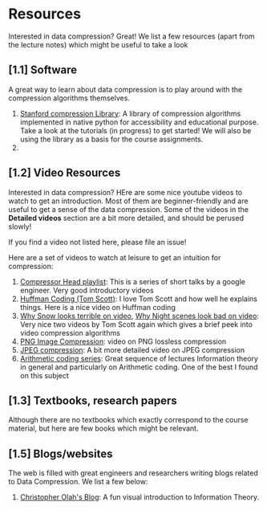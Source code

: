 # Resources
Interested in data compression? Great! We list a few resources (apart from the lecture notes) which might be useful to take a look

## [1.1] Software
A great way to learn about data compression is to play around with the compression algorithms themselves. 
1. [Stanford compression Library](https://github.com/kedartatwawadi/stanford_compression_library): A library of compression algorithms implemented in native python for accessibility and educational purpose. Take a look at the tutorials (in progress)  to get started! We will also be using the library as a basis for the course assignments.
2. 


## [1.2] Video Resources
Interested in data compression? HEre are some nice youtube videos to watch to get an introduction. Most of them are beginner-friendly and are useful to get a sense of the data compression. Some of the videos in the **Detailed videos** section are a bit more detailed, and should be perused slowly! 

If you find a video not listed here, please file an issue!

Here are a set of videos to watch at leisure to get an intuition for compression:
1. [Compressor Head playlist](https://www.youtube.com/watch?v=Eb7rzMxHyOk&list=PLOU2XLYxmsIJGErt5rrCqaSGTMyyqNt2H&ab_channel=GoogleDevelopers): This is a series of short talks by a google engineer. Very good introductory videos
2. [Huffman Coding (Tom Scott)](https://youtu.be/JsTptu56GM8): I love Tom Scott and how well he explains things. Here is a nice video on Huffman coding
3. [Why Snow looks terrible on video](https://youtu.be/r6Rp-uo6HmI), [Why Night scenes look bad on video](https://youtu.be/h9j89L8eQQk): Very nice two videos by Tom Scott again which gives a brief peek into video compression algorithms
4. [PNG Image Compression](https://youtu.be/EFUYNoFRHQI): video on PNG lossless compression
5. [JPEG compression](https://youtu.be/0me3guauqOU): A bit more detailed video on JPEG compression
6. [Arithmetic coding series](https://youtube.com/playlist?list=PLE125425EC837021F): Great sequence of lectures Information theory in general and particularly on Arithmetic coding. One of the best I found on this subject

## [1.3] Textbooks, research papers
Although there are no textbooks which exactly correspond to the course material, but here are few books which might be relevant. 

## [1.5] Blogs/websites
The web is filled with great engineers and researchers writing blogs related to Data Compression. We list a few below:
1. [Christopher Olah's Blog](https://colah.github.io/posts/2015-09-Visual-Information/): A fun visual introduction to Information Theory.
